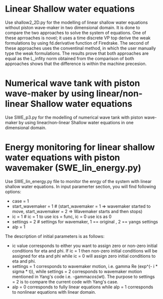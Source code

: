 # Linear Shallow water equations
Use shallow2_2D.py for the modelling of linear shallow water equations without piston wave-maker in two dimensional domain.
It is done to compare the two approaches to solve the system of equations. One of these aprroaches is novel; it uses a time discrete VP top derive the weak formulations by using fd.derivative function of Firedrake. The second of these approaches uses the conventinal method, in which the user manually type the weak formulations. The results prove that both approaches are equal as the L_infity norm obtained from the comparison of both approaches shows that the difference is within the machine precesion.

# Numerical wave tank with piston wave-maker by using linear/non-linear Shallow water equations
Use SWE_p3.py for the modelling of numerical wave tank with piston wave-maker by using linear/non-linear Shallow water equations in one dimensional domain.


# Energy monitoring for linear shallow water equations with piston wavemaker (SWE_lin_energy.py)
Use SWE_lin_energy.py file to monitor the enrgy of the system with linear shallow water equations. In input paramerter section, you will find following options:

- case = 1
- start_wavemaker = 1 # (start_wavemaker = 1 => wavemaker started to move, start_wavemaker = 2 => Wavemaker starts and then stops)
- ic = 1                                                     #  ic = 1 to use ics = func, ic = 0 use ics as 0 
- settings = 2                                               # settings for wavemaker, 1 == original , 2 == yangs settings
- alp = 1

The description of initial parameters is as follows:

- ic value corresponds to either you want to assign zero or non-zero initial conditions for eta and phi. If ic = 1 then non-zero initial conditions will be   assigned for eta and phi while ic = 0 will assign zero initial conditions to eta and phi.
- settings = 1 corresponds to wavemaker motion, i.e. gamma Re (exp^(- i * sigma * t)), while settings = 2 corresponds to wavemaker motion mentioned in Yang's code i.e. -gamma*cos(w*t). The purpose to settings = 2 is to compare the current code with Yang's case. 
- alp = 0 corresponds to fully linear equations while alp = 1 corresponds to nonlinear equations with linear domain.
